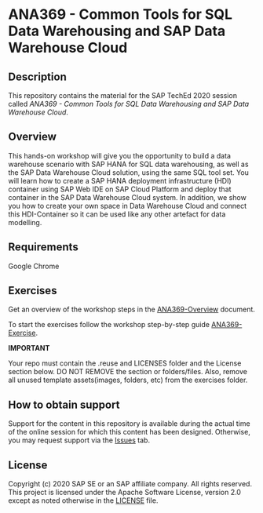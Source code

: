 # ANA369 - Common Tools for SQL Data Warehousing and SAP Data Warehouse Cloud

## Description

This repository contains the material for the SAP TechEd 2020 session called *ANA369 - Common Tools for SQL Data Warehousing and SAP Data Warehouse Cloud*.  

## Overview

This hands-on workshop will give you the opportunity to build a data warehouse scenario with SAP HANA for SQL data warehousing, as well as the SAP Data Warehouse Cloud solution, using the same SQL tool set. You will learn how to create a SAP HANA deployment infrastructure (HDI) container using SAP Web IDE on SAP Cloud Platform and deploy that container in the SAP Data Warehouse Cloud system. In addition, we show you how to create your own space in Data Warehouse Cloud and connect this HDI-Container so it can be used like any other artefact for data modelling.

## Requirements

Google Chrome

## Exercises

Get an overview of the workshop steps in the [ANA369-Overview](exercises/ANA369_Overview.pdf) document.

To start the exercises follow the workshop step-by-step guide [ANA369-Exercise](exercises/ANA369_Excercise_V1.pdf).
    

**IMPORTANT**

Your repo must contain the .reuse and LICENSES folder and the License section below. DO NOT REMOVE the section or folders/files. Also, remove all unused template assets(images, folders, etc) from the exercises folder. 

## How to obtain support

Support for the content in this repository is available during the actual time of the online session for which this content has been designed. Otherwise, you may request support via the [Issues](../../issues) tab.

## License
Copyright (c) 2020 SAP SE or an SAP affiliate company. All rights reserved. This project is licensed under the Apache Software License, version 2.0 except as noted otherwise in the [LICENSE](LICENSES/Apache-2.0.txt) file.
